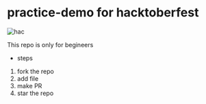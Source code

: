 # practice-demo for hacktoberfest


![hac](https://user-images.githubusercontent.com/78864134/139053372-97ec5cc2-5030-4189-9f85-364f0cdb76bb.jpg)

This repo is only for begineers

- steps
1) fork the repo
2) add file
3) make PR
4) star the repo



